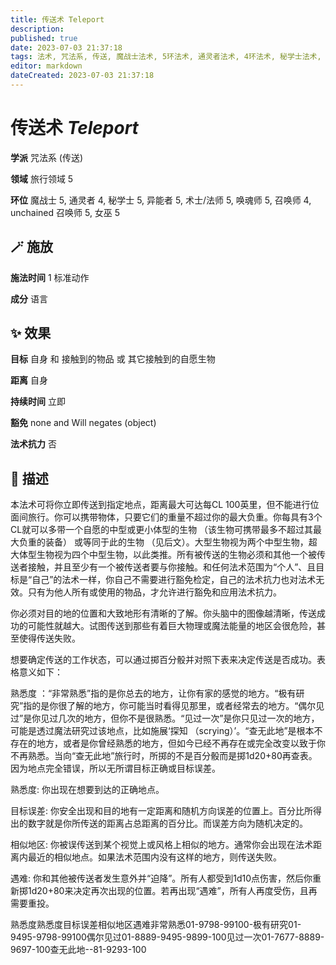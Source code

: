 ```yaml
---
title: 传送术 Teleport
description: 
published: true
date: 2023-07-03 21:37:18
tags: 法术, 咒法系, 传送, 魔战士法术, 5环法术, 通灵者法术, 4环法术, 秘学士法术, 异能者法术, 术士/法师法术, 唤魂师法术, 召唤师法术, unchained 召唤师法术, 女巫法术, 旅行领域
editor: markdown
dateCreated: 2023-07-03 21:37:18
---
```


# **传送术** *Teleport*

**学派** 咒法系 (传送) 

**领域** 旅行领域 5

**环位** 魔战士 5, 通灵者 4, 秘学士 5, 异能者 5, 术士/法师 5, 唤魂师 5, 召唤师 4, unchained 召唤师 5, 女巫 5

## 🪄 施放

**施法时间** 1 标准动作

**成分** 语言

## ✨ 效果 

**目标** 自身 和 接触到的物品 或 其它接触到的自愿生物 

**距离** 自身  

**持续时间** 立即 

**豁免** none and Will negates (object)

**法术抗力** 否

## 📖 描述

本法术可将你立即传送到指定地点，距离最大可达每CL 100英里，但不能进行位面间旅行。你可以携带物体，只要它们的重量不超过你的最大负重。你每具有3个CL就可以多带一个自愿的中型或更小体型的生物 （该生物可携带最多不超过其最大负重的装备） 或等同于此的生物 （见后文）。大型生物视为两个中型生物，超大体型生物视为四个中型生物，以此类推。所有被传送的生物必须和其他一个被传送者接触，并且至少有一个被传送者要与你接触。和任何法术范围为“个人”、且目标是“自己”的法术一样，你自己不需要进行豁免检定，自己的法术抗力也对法术无效。只有为他人所有或使用的物品，才允许进行豁免和应用法术抗力。

你必须对目的地的位置和大致地形有清晰的了解。你头脑中的图像越清晰，传送成功的可能性就越大。试图传送到那些有着巨大物理或魔法能量的地区会很危险，甚至使得传送失败。

想要确定传送的工作状态，可以通过掷百分骰并对照下表来决定传送是否成功。表格意义如下：

熟悉度 ：“非常熟悉”指的是你总去的地方，让你有家的感觉的地方。“极有研究”指的是你很了解的地方，你可能当时看得见那里，或者经常去的地方。“偶尔见过”是你见过几次的地方，但你不是很熟悉。“见过一次”是你只见过一次的地方，可能是透过魔法研究过该地点，比如施展‘探知 （scrying）’。“查无此地”是根本不存在的地方，或者是你曾经熟悉的地方，但如今已经不再存在或完全改变以致于你不再熟悉。当向“查无此地”旅行时，所掷的不是百分骰而是掷1d20+80再查表。因为地点完全错误，所以无所谓目标正确或目标误差。

熟悉度: 你出现在想要到达的正确地点。

目标误差: 你安全出现和目的地有一定距离和随机方向误差的位置上。百分比所得出的数字就是你所传送的距离占总距离的百分比。而误差方向为随机决定的。

相似地区: 你被误传送到某个视觉上或风格上相似的地方。通常你会出现在法术距离内最近的相似地点。如果法术范围内没有这样的地方，则传送失败。

遇难: 你和其他被传送者发生意外并“迫降”。所有人都受到1d10点伤害，然后你重新掷1d20+80来决定再次出现的位置。若再出现“遇难”，所有人再度受伤，且再需要重投。

 熟悉度熟悉度目标误差相似地区遇难非常熟悉01-9798-99100-极有研究01-9495-9798-99100偶尔见过01-8889-9495-9899-100见过一次01-7677-8889-9697-100查无此地--81-9293-100 
    